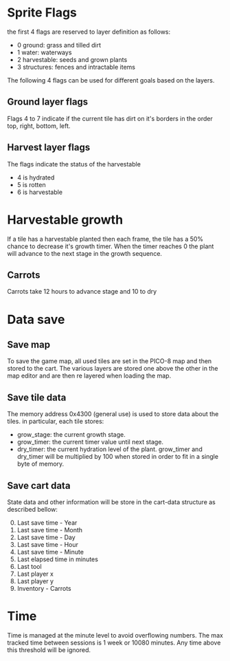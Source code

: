 # Sprite Flags
the first 4 flags are reserved to layer definition as follows:
- 0 ground: grass and tilled dirt
- 1 water: waterways
- 2 harvestable: seeds and grown plants
- 3 structures: fences and intractable items

The following 4 flags can be used for different goals based on the layers.

## Ground layer flags
Flags 4 to 7 indicate if the current tile has dirt on it's borders in the order top, right, bottom, left.

## Harvest layer flags
The flags indicate the status of the harvestable
- 4 is hydrated
- 5 is rotten
- 6 is harvestable

# Harvestable growth
If a tile has a harvestable planted then each frame, the tile has a 50% chance to decrease it's growth timer. When the timer reaches 0 the plant will advance to the next stage in the growth sequence.

## Carrots
Carrots take 12 hours to advance stage and 10 to dry

# Data save
## Save map
To save the game map, all used tiles are set in the PICO-8 map and then stored to the cart.
The various layers are stored one above the other in the map editor and are then re layered when loading the map.

## Save tile data
The memory address 0x4300 (general use) is used to store data about the tiles. in particular, each tile stores:
- grow_stage: the current growth stage.
- grow_timer: the current timer value until next stage.
- dry_timer: the current hydration level of the plant.
grow_timer and dry_timer will be multiplied by 100 when stored in order to fit in a single byte of memory.

## Save cart data
State data and other information will be store in the cart-data structure as described bellow:

0. Last save time - Year
1. Last save time - Month
2. Last save time - Day
3. Last save time - Hour
4. Last save time - Minute
5. Last elapsed time in minutes
6. Last tool
7. Last player x
8. Last player y
9. Inventory - Carrots

# Time
Time is managed at the minute level to avoid overflowing numbers.
The max tracked time between sessions is 1 week or 10080 minutes. Any time above this threshold will be ignored.